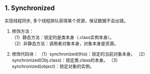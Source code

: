 ## 1. Synchronized 

实现线程同步, 多个线程排队获得某个资源，保证数据不会出错。

1. 修饰方法：  
（1）静态方法：锁定的是类本身（.class实例本身）。  
（2）非静态方法：调用者对象本身，对象本身是资源。

2. 修饰代码块：
（1）synchronized(this)：锁定的当前对象本身。
（2）synchronized(Obj.class)：锁定类.class的本身。
（3）synchronized(object)：锁定对象的实例。


